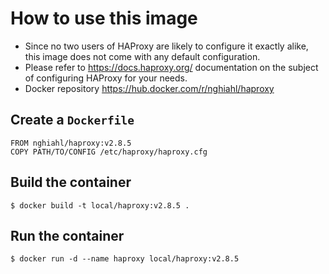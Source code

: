 # How to use this image
- Since no two users of HAProxy are likely to configure it exactly alike, this image does not come with any default configuration.
- Please refer to https://docs.haproxy.org/ documentation on the subject of configuring HAProxy for your needs.
- Docker repository https://hub.docker.com/r/nghiahl/haproxy
## Create a ```Dockerfile```
```
FROM nghiahl/haproxy:v2.8.5
COPY PATH/TO/CONFIG /etc/haproxy/haproxy.cfg
```
## Build the container
```
$ docker build -t local/haproxy:v2.8.5 .
```
## Run the container
```
$ docker run -d --name haproxy local/haproxy:v2.8.5
```
